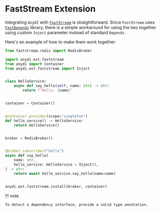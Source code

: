 # FastStream Extension

Integrating `AnyDI` with [`FastStream`](https://faststream.airt.ai/latest/) is straightforward. Since `FastStream` uses [`FastDepends`](https://github.com/Lancetnik/FastDepends) library, there is a simple workaround for using the two together using custom `Inject` parameter instead of standard `Depends`.

Here's an example of how to make them work together:


```python
from faststream.redis import RedisBroker

import anydi.ext.faststream
from anydi import Container
from anydi.ext.faststream import Inject


class HelloService:
    async def say_hello(self, name: str) -> str:
        return f"Hello, {name}"


container = Container()


@container.provider(scope="singleton")
def hello_service() -> HelloService:
    return HelloService()


broker = RedisBroker()


@broker.subscriber("hello")
async def say_hello(
    name: str,
    hello_service: HelloService = Inject(),
) -> str:
    return await hello_service.say_hello(name=name)


anydi.ext.faststream.install(broker, container)
```

!!! note

    To detect a dependency interface, provide a valid type annotation.
